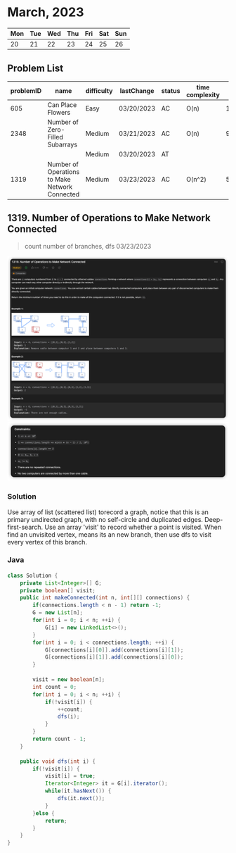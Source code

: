 # March, 2023
|Mon|Tue|Wed|Thu|Fri|Sat|Sun|
|-|-|-|-|-|-|-|
|20|21|22|23|24|25|26|
## **Problem List**
|problemID|name|difficulty|lastChange|status|time complexity|beat|comment|recorded|
|-|-|-|-|-|-|-|-|-|
|605|Can Place Flowers|Easy|03/20/2023|AC|O(n)|100%||N|
|2348|Number of Zero-Filled Subarrays|Medium|03/21/2023|AC|O(n)|99.7%||N|
|||Medium|03/20/2023|AT|||graph|Y|
|1319|Number of Operations to Make Network Connected|Medium|03/23/2023|AC|O(n^2)|58.6%|count branches of graph,dfs|Y|

## 1319. Number of Operations to Make Network Connected
> count number of branches, dfs
> 03/23/2023

![](./pics/1319-1.png)
![](./pics/1319-2.png)

### **Solution**

Use array of list (scattered list) torecord a graph, notice that this is an primary undirected graph, with no self-circle and duplicated edges.
Deep-first-search. Use an array 'visit' to record whether a point is visited. When find an unvisited vertex, means its an new branch, then use dfs to visit every vertex of this branch.

### **Java**
```java {.line-numbers}
class Solution {
    private List<Integer>[] G;
    private boolean[] visit;
    public int makeConnected(int n, int[][] connections) {
        if(connections.length < n - 1) return -1;
        G = new List[n];
        for(int i = 0; i < n; ++i) {
            G[i] = new LinkedList<>();
        }
        for(int i = 0; i < connections.length; ++i) {
            G[connections[i][0]].add(connections[i][1]);
            G[connections[i][1]].add(connections[i][0]);
        }

        visit = new boolean[n];
        int count = 0;
        for(int i = 0; i < n; ++i) {
            if(!visit[i]) {
                ++count;
                dfs(i);
            }
        }
        return count - 1;
    }

    public void dfs(int i) {
        if(!visit[i]) {
            visit[i] = true;
            Iterator<Integer> it = G[i].iterator();
            while(it.hasNext()) {
                dfs(it.next());
            }
        }else {
            return;
        }
    }
}
```